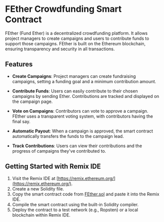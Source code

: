 # FEther Crowdfunding Smart Contract

FEther (Fund Ether) is a decentralized crowdfunding platform. It allows project managers to create campaigns and users to contribute funds to support those campaigns. FEther is built on the Ethereum blockchain, ensuring transparency and security in all transactions.

## Features

- **Create Campaigns**: Project managers can create fundraising campaigns, setting a funding goal and a minimum contribution amount.

- **Contribute Funds**: Users can easily contribute to their chosen campaigns by sending Ether. Contributions are tracked and displayed on the campaign page.

- **Vote on Campaigns**: Contributors can vote to approve a campaign. FEther uses a transparent voting system, with contributors having the final say.

- **Automatic Payout**: When a campaign is approved, the smart contract automatically transfers the funds to the campaign lead.

- **Track Contributions**: Users can view their contributions and the progress of campaigns they've contributed to.

## Getting Started with Remix IDE

1. Visit the Remix IDE at [https://remix.ethereum.org/](https://remix.ethereum.org/).
2. Create a new Solidity file.
3. Copy the smart contract code from [FEther.sol](https://github.com/ganimtron-10/FEther/blob/master/FEther.sol) and paste it into the Remix IDE.
4. Compile the smart contract using the built-in Solidity compiler.
5. Deploy the contract to a test network (e.g., Ropsten) or a local blockchain within Remix IDE.


